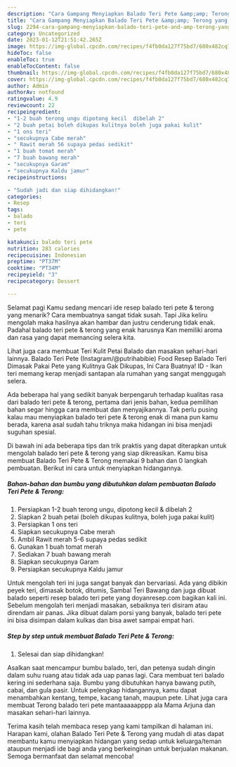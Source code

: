 ```yaml
---
description: "Cara Gampang Menyiapkan Balado Teri Pete &amp;amp; Terong yang Menggugah Selera"
title: "Cara Gampang Menyiapkan Balado Teri Pete &amp;amp; Terong yang Menggugah Selera"
slug: 2294-cara-gampang-menyiapkan-balado-teri-pete-and-amp-terong-yang-menggugah-selera
category: Uncategorized
date: 2023-01-12T21:51:42.265Z
image: https://img-global.cpcdn.com/recipes/f4fb0da127f75bd7/680x482cq70/balado-teri-pete-terong-foto-resep-utama.jpg
hideToc: false
enableToc: true
enableTocContent: false
thumbnail: https://img-global.cpcdn.com/recipes/f4fb0da127f75bd7/680x482cq70/balado-teri-pete-terong-foto-resep-utama.jpg
cover: https://img-global.cpcdn.com/recipes/f4fb0da127f75bd7/680x482cq70/balado-teri-pete-terong-foto-resep-utama.jpg
author: Admin
authorAv: notfound
ratingvalue: 4.9
reviewcount: 22
recipeingredient:
- "1-2 buah terong ungu dipotong kecil  dibelah 2"
- "2 buah petai boleh dikupas kulitnya boleh juga pakai kulit"
- "1 ons teri"
- "secukupnya Cabe merah"
- " Rawit merah 56 supaya pedas sedikit"
- "1 buah tomat merah"
- "7 buah bawang merah"
- "secukupnya Garam"
- "secukupnya Kaldu jamur"
recipeinstructions:

- "Sudah jadi dan siap dihidangkan!"
categories:
- Resep
tags:
- balado
- teri
- pete

katakunci: balado teri pete 
nutrition: 283 calories
recipecuisine: Indonesian
preptime: "PT37M"
cooktime: "PT34M"
recipeyield: "3"
recipecategory: Dessert

---
```



Selamat pagi Kamu sedang mencari ide resep balado teri pete &amp; terong yang menarik? Cara membuatnya sangat tidak susah. Tapi Jika keliru mengolah maka hasilnya akan hambar dan justru cenderung tidak enak. Padahal balado teri pete &amp; terong yang enak harusnya Kan memiliki aroma dan rasa yang dapat memancing selera kita.


Lihat juga cara membuat Teri Kulit Petai Balado dan masakan sehari-hari lainnya. Balado Teri Pete (Instagram/@putrihabibie) Food Resep Balado Teri Dimasak Pakai Pete yang Kulitnya Gak Dikupas, Ini Cara Buatnya! ID - Ikan teri memang kerap menjadi santapan ala rumahan yang sangat menggugah selera.

Ada beberapa hal yang sedikit banyak berpengaruh terhadap kualitas rasa dari balado teri pete &amp; terong, pertama dari jenis bahan, kedua pemilihan bahan segar hingga cara membuat dan menyajikannya. Tak perlu pusing kalau mau menyiapkan balado teri pete &amp; terong enak di mana pun kamu berada, karena asal sudah tahu triknya maka hidangan ini bisa menjadi suguhan spesial.


Di bawah ini ada beberapa tips dan trik praktis yang dapat diterapkan untuk mengolah balado teri pete &amp; terong yang siap dikreasikan. Kamu bisa membuat Balado Teri Pete &amp; Terong memakai 9 bahan dan 0 langkah pembuatan. Berikut ini cara untuk menyiapkan hidangannya.

<!--inarticleads1-->

##### Bahan-bahan dan bumbu yang dibutuhkan dalam pembuatan Balado Teri Pete &amp; Terong:

1. Persiapkan 1-2 buah terong ungu, dipotong kecil &amp; dibelah 2
1. Siapkan 2 buah petai (boleh dikupas kulitnya, boleh juga pakai kulit)
1. Persiapkan 1 ons teri
1. Siapkan secukupnya Cabe merah
1. Ambil  Rawit merah 5-6 supaya pedas sedikit
1. Gunakan 1 buah tomat merah
1. Sediakan 7 buah bawang merah
1. Siapkan secukupnya Garam
1. Persiapkan secukupnya Kaldu jamur


Untuk mengolah teri ini juga sangat banyak dan bervariasi. Ada yang dibikin peyek teri, dimasak botok, ditumis, Sambal Teri Bawang dan juga dibuat balado seperti resep balado teri pete yang doyanresep.com bagikan kali ini. Sebelum mengolah teri menjadi masakan, sebaiknya teri disiram atau direndam air panas. Jika dibuat dalam porsi yang banyak, balado teri pete ini bisa disimpan dalam kulkas dan bisa awet sampai empat hari. 

<!--inarticleads2-->

##### Step by step untuk membuat Balado Teri Pete &amp; Terong:


1. Selesai dan siap dihidangkan!

Asalkan saat mencampur bumbu balado, teri, dan petenya sudah dingin dalam suhu ruang atau tidak ada uap panas lagi. Cara membuat teri balado kering ini sederhana saja. Bumbu yang dibutuhkan hanya bawang putih, cabai, dan gula pasir. Untuk pelengkap hidangannya, kamu dapat menambahkan kentang, tempe, kacang tanah, maupun pete. Lihat juga cara membuat Terong balado teri pete mantaaaaapppp ala Mama Arjuna dan masakan sehari-hari lainnya. 

Terima kasih telah membaca resep yang kami tampilkan di halaman ini. Harapan kami, olahan Balado Teri Pete &amp; Terong yang mudah di atas dapat membantu kamu menyiapkan hidangan yang sedap untuk keluarga/teman ataupun menjadi ide bagi anda yang berkeinginan untuk berjualan makanan. Semoga bermanfaat dan selamat mencoba!
